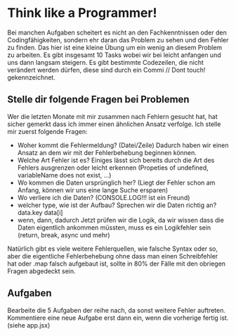 # Think like a Programmer!

Bei manchen Aufgaben scheitert es nicht an den Fachkenntnissen oder den Codingfähigkeiten, sondern ehr daran das Problem zu sehen und den Fehler zu finden. Das hier ist eine kleine Übung um ein wenig an diesem Problem zu arbeiten. Es gibt insgesamt 10 Tasks wobei wir bei leicht anfangen und uns dann langsam steigern. Es gibt bestimmte Codezeilen, die nicht verändert werden dürfen, diese sind durch ein Commi // Dont touch! gekennzeichnet.

## Stelle dir folgende Fragen bei Problemen

Wer die letzten Monate mit mir zusammen nach Fehlern gesucht hat, hat sicher gemerkt dass ich immer einen ähnlichen Ansatz verfolge. Ich stelle mir zuerst folgende Fragen:

- Woher kommt die Fehlermeldung? (Datei/Zeile)
  Dadurch haben wir einen Ansatz an dem wir mit der Fehlerbehebung beginnen können.
- Welche Art Fehler ist es? Einiges lässt sich bereits durch die Art des Fehlers ausgrenzen oder leicht erkennen (Propeties of undefined, variableName does not exist, ...)
- Wo kommen die Daten ursprünglich her? (Liegt der Fehler schon am Anfang, können wir uns eine lange Suche ersparen)
- Wo verliere ich die Daten? (CONSOLE.LOG!!! ist ein Freund)
- welcher type, wie ist der Aufbau? Sprechen wir die Daten richtig an? data.key data[i]
- wenn, dann, dadurch Jetzt prüfen wir die Logik, da wir wissen dass die Daten eigentlich ankommen müssten, muss es ein Logikfehler sein (return, break, async und mehr)

Natürlich gibt es viele weitere Fehlerquellen, wie falsche Syntax oder so, aber die eigentliche Fehlerbehebung ohne dass man einen Schreibfehler hat oder .map falsch aufgebaut ist, sollte in 80% der Fälle mit den obriegen Fragen abgedeckt sein.

## Aufgaben

Bearbeite die 5 Aufgaben der reihe nach, da sonst weitere Fehler auftreten.
Kommentiere eine neue Aufgabe erst dann ein, wenn die vorherige fertig ist. (siehe app.jsx)
